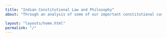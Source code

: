 ```yaml
---
title: "Indian Constitutional Law and Philosophy"
about: "Through an analysis of some of our important constitutional cases, past and present, I, Gautam Bhatia, seek to engage with the set of diverse political and philosophical values that underlies the text of the Constitution, and has informed its interpretation over the years."

layout: "layouts/home.html"
permalink: "/"
---
```

